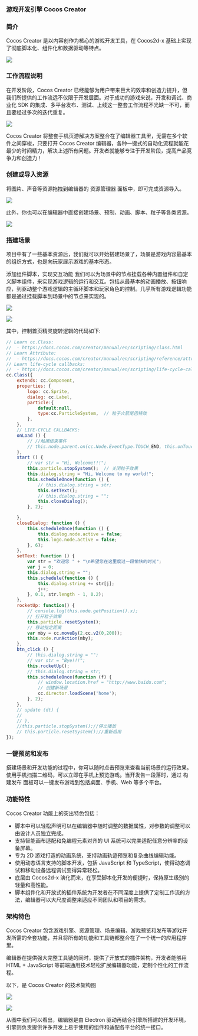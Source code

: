 ### 游戏开发引擎 Cocos Creator

### 简介
Cocos Creator 是以内容创作为核心的游戏开发工具，在 Cocos2d-x 基础上实现了彻底脚本化、组件化和数据驱动等特点。

![](https://pic.imgdb.cn/item/613c682a44eaada739cb4a2b.jpg)

### 工作流程说明

在开发阶段，Cocos Creator 已经能够为用户带来巨大的效率和创造力提升，但我们所提供的工作流远不仅限于开发层面。对于成功的游戏来说，开发和调试、商业化 SDK 的集成、多平台发布、测试、上线这一整套工作流程不光缺一不可，而且要经过多次的迭代重复。

![](https://pic.imgdb.cn/item/613c692544eaada739cd0e37.jpg)

Cocos Creator 将整套手机页游解决方案整合在了编辑器工具里，无需在多个软件之间穿梭，只要打开 Cocos Creator 编辑器，各种一键式的自动化流程就能花最少的时间精力，解决上述所有问题。开发者就能够专注于开发阶段，提高产品竞争力和创造力！

### 创建或导入资源

将图片、声音等资源拖拽到编辑器的 资源管理器 面板中，即可完成资源导入。

![](https://pic.imgdb.cn/item/613c6fc944eaada739d90b62.jpg)

此外，你也可以在编辑器中直接创建场景、预制、动画、脚本、粒子等各类资源。

![](https://pic.imgdb.cn/item/613c6c8b44eaada739d32900.jpg)

### 搭建场景

项目中有了一些基本资源后，我们就可以开始搭建场景了，场景是游戏内容最基本的组织方式，也是向玩家展示游戏的基本形态。

添加组件脚本，实现交互功能
我们可以为场景中的节点挂载各种内置组件和自定义脚本组件，来实现游戏逻辑的运行和交互。包括从最基本的动画播放、按钮响应，到驱动整个游戏逻辑的主循环脚本和玩家角色的控制。几乎所有游戏逻辑功能都是通过挂载脚本到场景中的节点来实现的。

![](https://pic.imgdb.cn/item/613c6cdb44eaada739d3b945.jpg)

![](https://pic.imgdb.cn/item/613c6e8644eaada739d6b2ad.jpg)

其中，控制首页精灵旋转逻辑的代码如下:

```javascript
// Learn cc.Class:
//  - https://docs.cocos.com/creator/manual/en/scripting/class.html
// Learn Attribute:
//  - https://docs.cocos.com/creator/manual/en/scripting/reference/attributes.html
// Learn life-cycle callbacks:
//  - https://docs.cocos.com/creator/manual/en/scripting/life-cycle-callbacks.html
cc.Class({
    extends: cc.Component,
    properties: {
        logo: cc.Sprite,
        dialog: cc.Label,
        particle:{
            default:null,
            type:cc.ParticleSystem,  // 粒子火箭尾巴特效
        },
    },
    // LIFE-CYCLE CALLBACKS:
    onLoad () {
        // //触摸结束事件
        // this.node.parent.on(cc.Node.EventType.TOUCH_END, this.onTouchEnd, this);
    },
    start () {
        // var str = "Hi, Welcome!!!";
        this.particle.stopSystem();  // 关闭粒子效果
        this.dialog.string = "Hi, Welcome to my world!";
        this.scheduleOnce(function () {
            // this.dialog.string = str;
            this.setText();
            // this.dialog.string = "";
            this.closeDialog();
        }, 2);

    },
    closeDialog: function () {
        this.scheduleOnce(function () {
            this.dialog.node.active = false;
            this.logo.node.active = false;
        }, 6);
    },
    setText: function () {
        var str = "欢迎您 " + "\n希望您在这里度过一段愉快的时光";
        var j = 0;
        this.dialog.string = "";
        this.schedule(function () {
            this.dialog.string += str[j];
            j++;
        }, 0.1, str.length - 1, 0.2);
    },
    rocketUp: function() {
        // console.log(this.node.getPosition().x);
        // 打开粒子效果
        this.particle.resetSystem();
        // 移动指定距离
        var mby = cc.moveBy(2,cc.v2(0,200));
        this.node.runAction(mby);
    },
    btn_click () {
        // this.dialog.string = "";
        // var str = "Bye!!!";
        this.rocketUp();
        // this.dialog.string = str;
        this.scheduleOnce(function (f) {
            // window.location.href = "http://www.baidu.com";
            // 创建新场景
            cc.director.loadScene('home');
        }, 2);
    },
    // update (dt) {
    //
    // },
    //this.particle.stopSystem();//停止播放
    // this.particle.resetSystem();//重新启用
});
```

### 一键预览和发布

搭建场景和开发功能的过程中，你可以随时点击预览来查看当前场景的运行效果。使用手机扫描二维码，可以立即在手机上预览游戏。当开发告一段落时，通过 构建发布 面板可以一键发布游戏到包括桌面、手机、Web 等多个平台。

### 功能特性

Cocos Creator 功能上的突出特色包括：

- 脚本中可以轻松声明可以在编辑器中随时调整的数据属性，对参数的调整可以由设计人员独立完成。
- 支持智能画布适配和免编程元素对齐的 UI 系统可以完美适配任意分辨率的设备屏幕。
- 专为 2D 游戏打造的动画系统，支持动画轨迹预览和复杂曲线编辑功能。
- 使用动态语言支持的脚本开发，包括 JavaScript 和 TypeScript，使得动态调试和移动设备远程调试变得异常轻松。
- 底层由 Cocos2d-x 演化而来，在享受脚本化开发的便捷时，保持原生级别的轻量和高性能。
- 脚本组件化和开放式的插件系统为开发者在不同深度上提供了定制工作流的方法，编辑器可以大尺度调整来适应不同团队和项目的需求。

### 架构特色

Cocos Creator 包含游戏引擎、资源管理、场景编辑、游戏预览和发布等游戏开发所需的全套功能，并且将所有的功能和工具链都整合在了一个统一的应用程序里。

编辑器在提供强大完整工具链的同时，提供了开放式的插件架构，开发者能够用 HTML + JavaScript 等前端通用技术轻松扩展编辑器功能，定制个性化的工作流程。

以下，是 Cocos Creator 的技术架构图

![](https://pic.imgdb.cn/item/613c69d444eaada739ce4b75.jpg)

![](https://pic.imgdb.cn/item/613c69ff44eaada739ce9832.jpg)

从图中我们可以看出，编辑器是由 Electron 驱动再结合引擎所搭建的开发环境，引擎则负责提供许多开发上易于使用的组件和适配各平台的统一接口。

